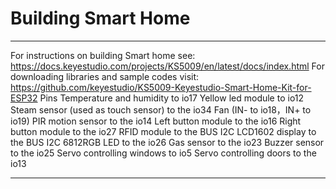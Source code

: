 # Building Smart Home
---
For instructions on building Smart home see: https://docs.keyestudio.com/projects/KS5009/en/latest/docs/index.html
For downloading libraries and sample codes visit: https://github.com/keyestudio/KS5009-Keyestudio-Smart-Home-Kit-for-ESP32
Pins
Temperature and humidity to io17
Yellow led module to io12 
Steam sensor (used as touch sensor)  to the io34
Fan (IN- to io18，IN+ to io19)
PIR motion sensor to the io14
Left button module to the io16
Right button module to the io27 
RFID module to the BUS I2C 
LCD1602 display to the BUS I2C
6812RGB LED to the io26
Gas sensor to the io23
Buzzer sensor to the io25
Servo controlling windows to io5
Servo controlling doors to the io13

---
